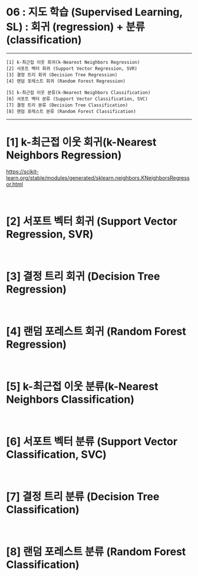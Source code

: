 #  06 : 지도 학습 (Supervised Learning, SL) : 회귀 (regression) + 분류 (classification)

---

	[1] k-최근접 이웃 회귀(k-Nearest Neighbors Regression)
 	[2] 서포트 벡터 회귀 (Support Vector Regression, SVR)
	[3] 결정 트리 회귀 (Decision Tree Regression)
 	[4] 랜덤 포레스트 회귀 (Random Forest Regression)  
  	
  	[5] k-최근접 이웃 분류(k-Nearest Neighbors Classification)
  	[6] 서포트 벡터 분류 (Support Vector Classification, SVC)
   	[7] 결정 트리 분류 (Decision Tree Classification)
   	[8] 랜덤 포레스트 분류 (Random Forest Classification)    	
	
---  

# [1] k-최근접 이웃 회귀(k-Nearest Neighbors Regression)
https://scikit-learn.org/stable/modules/generated/sklearn.neighbors.KNeighborsRegressor.html

<br>

# [2] 서포트 벡터 회귀 (Support Vector Regression, SVR)

<br>

# [3] 결정 트리 회귀 (Decision Tree Regression)

<br>

# [4] 랜덤 포레스트 회귀 (Random Forest Regression)  

<br>

# [5] k-최근접 이웃 분류(k-Nearest Neighbors Classification)

<br>

# [6] 서포트 벡터 분류 (Support Vector Classification, SVC)

<br>

# [7] 결정 트리 분류 (Decision Tree Classification)

<br>

# [8] 랜덤 포레스트 분류 (Random Forest Classification)

<br>

